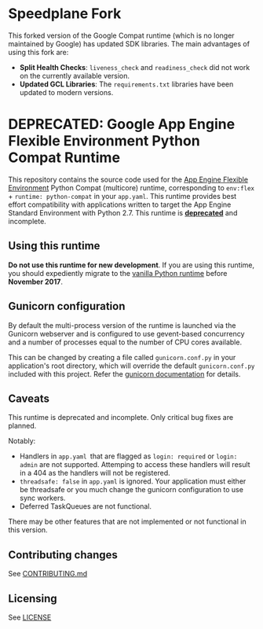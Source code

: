 Speedplane Fork
===================================================
This forked version of the Google Compat runtime (which is no longer maintained by Google) has updated SDK libraries. The main advantages of using this fork are:

- **Split Health Checks**: `liveness_check` and `readiness_check` did not work on the currently available version.
- **Updated GCL Libraries**: The `requirements.txt` libraries have been updated to modern versions.

DEPRECATED: Google App Engine Flexible Environment Python Compat Runtime
===================================================

This repository contains the source code used for the [App Engine Flexible Environment](https://cloud.google.com/appengine/docs/flexible/) Python Compat (multicore) runtime, corresponding to `env:flex` + `runtime: python-compat` in your `app.yaml`.  This runtime provides best effort compatibility with applications written to target the App Engine Standard Environment with Python 2.7. This runtime is [**deprecated**](https://cloud.google.com/appengine/docs/flexible/python/upgrading#runtime_deprecations) and incomplete.


Using this runtime
------------------
**Do not use this runtime for new development**.  If you are using this runtime, you should expediently migrate to the [vanilla Python runtime](https://cloud.google.com/appengine/docs/flexible/python/migrating) before **November 2017**.

Gunicorn configuration
----------------------
By default the multi-process version of the runtime is launched via the Gunicorn
webserver and is configured to use gevent-based concurrency and a number of
processes equal to the number of CPU cores available.

This can be changed by creating a file called `gunicorn.conf.py` in your
application's root directory, which will override the default
`gunicorn.conf.py` included with this project. Refer the [gunicorn documentation](http://gunicorn-docs.readthedocs.org/en/latest/settings.html) for details.

Caveats
-------
This runtime is deprecated and incomplete.  Only critical bug fixes are planned.

Notably:
* Handlers in `app.yaml `that are flagged as `login: required` or `login: admin` are not supported. Attemping to access these handlers will result in a 404 as the handlers will not be registered.
* `threadsafe: false` in `app.yaml` is ignored. Your application must either be threadsafe or you much change the gunicorn configuration to use sync workers.
* Deferred TaskQueues are not functional.

There may be other features that are not implemented or not functional in this version.

Contributing changes
--------------------

See [CONTRIBUTING.md](CONTRIBUTING.md)

Licensing
---------

See [LICENSE](LICENSE)
